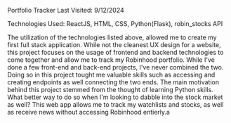 Portfolio Tracker
Last Visited: 9/12/2024

Technologies Used: ReactJS, HTML, CSS, Python(Flask), robin_stocks API

The utilization of the technologies listed above, allowed me to create my first full stack application. While not the cleanest UX design for a website, this project focuses on the usage of frontend and backend technologies to come together and allow me to track my Robinhood portfolio. While I've done a few front-end and back-end projects, I've never combined the two. Doing so in this project tought me valuable skills such as accessing and creating endpoints as well connecting the two ends. The main motivation behind this project stemmed from the thought of learning Python skills. What better way to do so when I'm looking to dabble into the stock market as well? This web app allows me to track my watchlists and stocks, as well as receive news without accessing Robinhood entierly.a 
